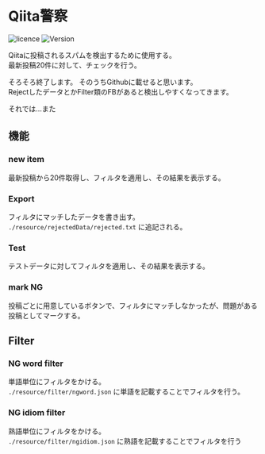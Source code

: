# Qiita警察

![licence](https://img.shields.io/badge/license-MIT-blue.svg)
![Version](https://img.shields.io/badge/version-0.0.1-blue.svg)

Qiitaに投稿されるスパムを検出するために使用する。  
最新投稿20件に対して、チェックを行う。

そろそろ終了します。
そのうちGithubに載せると思います。  
RejectしたデータとかFilter類のFBがあると検出しやすくなってきます。

それでは…また


## 機能

### new item
最新投稿から20件取得し、フィルタを適用し、その結果を表示する。


### Export
フィルタにマッチしたデータを書き出す。
`./resource/rejectedData/rejected.txt` に追記される。

### Test
テストデータに対してフィルタを適用し、その結果を表示する。

### mark NG
投稿ごとに用意しているボタンで、フィルタにマッチしなかったが、問題がある投稿としてマークする。


## Filter
### NG word filter
単語単位にフィルタをかける。  
`./resource/filter/ngword.json` に単語を記載することでフィルタを行う。


### NG idiom filter
熟語単位にフィルタをかける。  
`./resource/filter/ngidiom.json` に熟語を記載することでフィルタを行う
